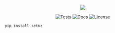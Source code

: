 <p align="center">
  <img src="https://user-images.githubusercontent.com/44405438/115976379-f20bea80-a586-11eb-9a2b-7100e124e79e.png" />
</p>

<p align="center">
<img alt="Tests" src="https://github.com/awtkns/fastapi-crudrouter/workflows/Python%20application/badge.svg" />
<img alt="Docs" src="https://github.com/awtkns/fastapi-crudrouter/workflows/docs/badge.svg" />
  <img alt="License" src="https://img.shields.io/github/license/awtkns/fastapi-crudrouter?color=%2334D058" />
</p>


```shell
pip install setuz
```